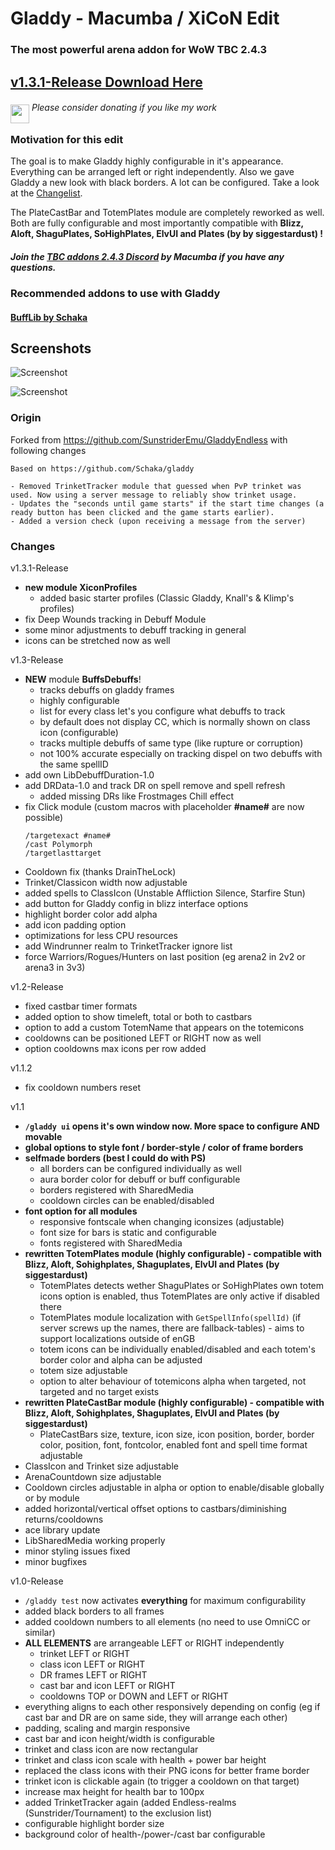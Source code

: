 # Gladdy - Macumba / XiCoN Edit

### The most powerful arena addon for WoW TBC 2.4.3
## [v1.3.1-Release Download Here](https://github.com/XiconQoo/Gladdy/releases/download/v1.3.1-Release/Gladdy-MX-Edit-v1.3.1-Release.zip)

###### <a target="_blank" rel="noopener noreferrer" href="https://www.paypal.me/xiconqoo/10"><img src="../readme-media/Paypal-Donate.png" height="30" style="margin-top:-30px;position:relative;top:20px;"></a> Please consider donating if you like my work

### Motivation for this edit

The goal is to make Gladdy highly configurable in it's appearance. Everything can be arranged left or right independently. Also we gave Gladdy a new look with black borders. A lot can be configured. Take a look at the [Changelist](https://github.com/XiconQoo/Gladdy#changes).

The PlateCastBar and TotemPlates module are completely reworked as well. Both are fully configurable and most importantly compatible with **Blizz, 
Aloft, ShaguPlates, SoHighPlates, ElvUI and Plates (by by siggestardust) !**

##### Join the [TBC addons 2.4.3 Discord](https://discord.gg/5qVu56M) by Macumba if you have any questions.


### Recommended addons to use with Gladdy

#### [BuffLib by Schaka](https://github.com/Schaka/BuffLib/releases/download/v1.1.1/BuffLib.zip)

## Screenshots

![Screenshot](../readme-media/sample1.jpg)

![Screenshot](../readme-media/sample2.jpg)

### Origin

Forked from https://github.com/SunstriderEmu/GladdyEndless with following changes
```
Based on https://github.com/Schaka/gladdy

- Removed TrinketTracker module that guessed when PvP trinket was used. Now using a server message to reliably show trinket usage.
- Updates the "seconds until game starts" if the start time changes (a ready button has been clicked and the game starts earlier).
- Added a version check (upon receiving a message from the server)
```

### Changes

v1.3.1-Release
- **new module XiconProfiles**
  - added basic starter profiles (Classic Gladdy, Knall's & Klimp's profiles)
- fix Deep Wounds tracking in Debuff Module
- some minor adjustments to debuff tracking in general
- icons can be stretched now as well

v1.3-Release
- **NEW** module **BuffsDebuffs**!
  - tracks debuffs on gladdy frames
  - highly configurable
  - list for every class let's you configure what debuffs to track
  - by default does not display CC, which is normally shown on class icon (configurable)
  - tracks multiple debuffs of same type (like rupture or corruption)
  - not 100% accurate especially on tracking dispel on two debuffs with the same spellID
- add own LibDebuffDuration-1.0
- add DRData-1.0 and track DR on spell remove and spell refresh
   - added missing DRs like Frostmages Chill effect
- fix Click module (custom macros with placeholder **#name#** are now possible)
  ```
  /targetexact #name#
  /cast Polymorph
  /targetlasttarget
  ```
- Cooldown fix (thanks DrainTheLock)
- Trinket/Classicon width now adjustable
- added spells to ClassIcon (Unstable Affliction Silence, Starfire Stun)
- add button for Gladdy config in blizz interface options
- highlight border color add alpha
- add icon padding option
- optimizations for less CPU resources
- add Windrunner realm to TrinketTracker ignore list
- force Warriors/Rogues/Hunters on last position (eg arena2 in 2v2 or arena3 in 3v3)

v1.2-Release
- fixed castbar timer formats
- added option to show timeleft, total or both to castbars
- option to add a custom TotemName that appears on the totemicons
- cooldowns can be positioned LEFT or RIGHT now as well
- option cooldowns max icons per row added

v1.1.2

- fix cooldown numbers reset

v1.1

- **`/gladdy ui` opens it's own window now. More space to configure AND movable**
- **global options to style font / border-style / color of frame borders**
- **selfmade borders (best I could do with PS)**
  - all borders can be configured individually as well
  - aura border color for debuff or buff configurable
  - borders registered with SharedMedia
  - cooldown circles can be enabled/disabled
- **font option for all modules**
  - responsive fontscale when changing iconsizes (adjustable)
  - font size for bars is static and configurable
  - fonts registered with SharedMedia
- **rewritten TotemPlates module (highly configurable) - compatible with Blizz, Aloft, Sohighplates, Shaguplates, ElvUI and Plates (by siggestardust)**
  - TotemPlates detects wether ShaguPlates or SoHighPlates own totem icons option is enabled, thus TotemPlates are only active if disabled there
  - TotemPlates module localization with `GetSpellInfo(spellId)` (if server screws up the names, there are fallback-tables) - aims to support localizations outside of enGB
  - totem icons can be individually enabled/disabled and each totem's border color and alpha can be adjusted
  - totem size adjustable
  - option to alter behaviour of totemicons alpha when targeted, not targeted and no target exists
- **rewritten PlateCastBar module (highly configurable)  - compatible with Blizz, Aloft, Sohighplates, Shaguplates, ElvUI and Plates (by siggestardust)**
  - PlateCastBars size, texture, icon size, icon position, border, border color, position, font, fontcolor, enabled font and spell time format adjustable
- ClassIcon and Trinket size adjustable
- ArenaCountdown size adjustable
- Cooldown circles adjustable in alpha or option to enable/disable globally or by module
- added horizontal/vertical offset options to castbars/diminishing returns/cooldowns
- ace library update
- LibSharedMedia working properly
- minor styling issues fixed
- minor bugfixes

v1.0-Release
- `/gladdy test` now activates **everything** for maximum configurability
- added black borders to all frames
- added cooldown numbers to all elements (no need to use OmniCC or similar)
- **ALL ELEMENTS** are arrangeable LEFT or RIGHT independently
  - trinket LEFT or RIGHT
  - class icon LEFT or RIGHT
  - DR frames LEFT or RIGHT
  - cast bar and icon LEFT or RIGHT
  - cooldowns TOP or DOWN and LEFT or RIGHT
- everything aligns to each other responsively depending on config (eg if cast bar and DR are on same side, they will arrange each other)
- padding, scaling and margin responsive
- cast bar and icon height/width is configurable
- trinket and class icon are now rectangular
- trinket and class icon scale with health + power bar height
- replaced the class icons with their PNG icons for better frame border
- trinket icon is clickable again (to trigger a cooldown on that target)
- increase max height for health bar to 100px
- added TrinketTracker again (added Endless-realms (Sunstrider/Tournament) to the exclusion list)
- configurable highlight border size
- background color of health-/power-/cast bar configurable